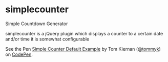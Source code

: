 # simplecounter
Simple Countdown Generator

simplecounter is a jQuery plugin which displays a counter to a certain date and/or time it is somewhat configurable


<p data-height="265" data-theme-id="0" data-slug-hash="Qzjyao" data-default-tab="html,result" data-user="tommyk" data-pen-title="Simple Counter Default Example" data-preview="true" class="codepen">See the Pen <a href="https://codepen.io/tommyk/pen/Qzjyao/">Simple Counter Default Example</a> by Tom Kiernan (<a href="https://codepen.io/tommyk">@tommyk</a>) on <a href="https://codepen.io">CodePen</a>.</p>
